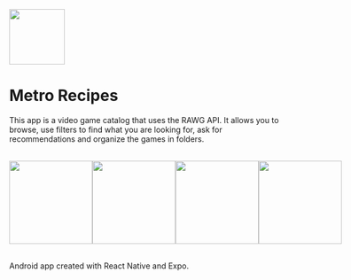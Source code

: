 
<img width="100px" src="https://user-images.githubusercontent.com/89971634/132138357-d95d9af6-f543-4964-bb78-56c6af1d08a8.png"/>


# Metro Recipes

This app is a video game catalog that uses the RAWG API. It allows you to browse, use filters to find what you are looking for, ask for recommendations and organize the games in folders.

<br/>

<div align="center" style="width: 100%">
  <div style="display: flex; align-items: flex-start; justify-content: space-between">
    <img width="150px" src="https://user-images.githubusercontent.com/89971634/220599725-b509ff04-c773-4dfb-b18e-b44ee7f4964a.gif"/>
    <img width="150px" src="https://user-images.githubusercontent.com/89971634/220597499-a0bc3a83-a647-4249-b331-d1bb12c9a2e2.gif"/>
    <img width="150px" src="https://user-images.githubusercontent.com/89971634/220598214-353e20ef-6141-4842-9745-83a57eafe2a5.gif"/>
    <img width="150px" src="https://user-images.githubusercontent.com/89971634/220599111-e344567a-b3e7-4148-890f-b4acb8e16776.gif"/>
  </div>
</div>

<br/>

Android app created with React Native and Expo.

